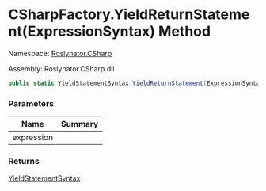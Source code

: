 # CSharpFactory\.YieldReturnStatement\(ExpressionSyntax\) Method

Namespace: [Roslynator.CSharp](../../README.md)

Assembly: Roslynator\.CSharp\.dll

```csharp
public static YieldStatementSyntax YieldReturnStatement(ExpressionSyntax expression)
```

### Parameters

| Name | Summary |
| ---- | ------- |
| expression | |

### Returns

[YieldStatementSyntax](https://docs.microsoft.com/en-us/dotnet/api/microsoft.codeanalysis.csharp.syntax.yieldstatementsyntax)


